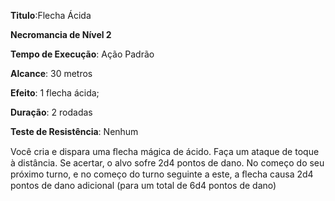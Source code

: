 **Titulo**:Flecha Ácida

**Necromancia de Nível 2**

**Tempo de Execução**: Ação Padrão

**Alcance**: 30 metros

**Efeito**: 1 flecha ácida;

**Duração**: 2 rodadas

**Teste de Resistência**: Nenhum

Você cria e dispara uma ﬂecha mágica de ácido. Faça um ataque de toque à distância. Se acertar, o alvo sofre 2d4 pontos de dano. No começo do seu próximo turno, e no começo do turno seguinte a este, a ﬂecha causa 2d4 pontos de dano adicional (para um total de 6d4 pontos de dano)